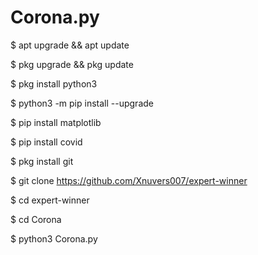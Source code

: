 # Corona.py

$ apt upgrade && apt update

$ pkg upgrade && pkg update

$ pkg install python3

$ python3 -m pip install --upgrade

$ pip install matplotlib

$ pip install covid

$ pkg install git

$ git clone https://github.com/Xnuvers007/expert-winner

$ cd expert-winner

$ cd Corona

$ python3 Corona.py
